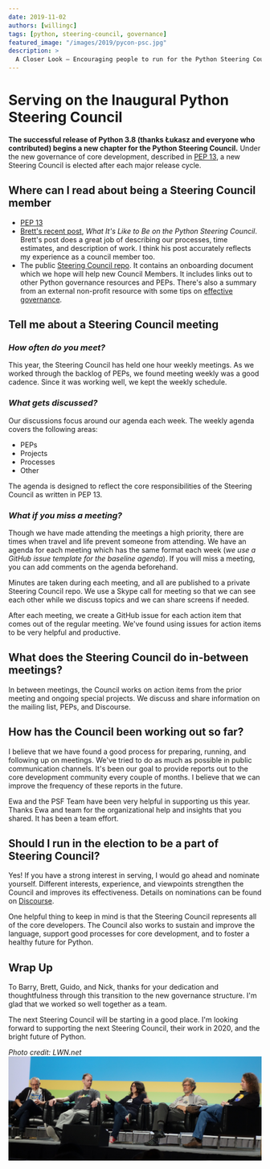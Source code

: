 ```yaml
---
date: 2019-11-02
authors: [willingc]
tags: [python, steering-council, governance]
featured_image: "/images/2019/pycon-psc.jpg"
description: >
  A Closer Look – Encouraging people to run for the Python Steering Council and offer insight on being a Steering Council member.
---
```

# Serving on the Inaugural Python Steering Council

**The successful release of Python 3.8 (thanks Łukasz and everyone who contributed) begins a new chapter for the 
Python Steering Council.** Under the new governance of core development, described in
[PEP 13](https://www.python.org/dev/peps/pep-0013/#electing-the-council), a new Steering
Council is elected after each major release cycle.

## Where can I read about being a Steering Council member

- [PEP 13](https://www.python.org/dev/peps/pep-0013)
- [Brett's recent post](https://snarky.ca/what-its-like-to-be-on-the-python-steering-council/),
  *What It's Like to Be on the Python Steering Council*. Brett's post does a great job of describing our processes,
  time estimates, and description of work. I think his post accurately reflects my experience as a council member too.
- The public [Steering Council repo](https://github.com/python/steering-council#steering-council). It contains an 
  onboarding document which we hope will help new Council Members. It includes links out to other Python governance
  resources and PEPs. There's also a summary from an external non-profit resource with some tips on
  [effective governance](https://github.com/python/steering-council/blob/master/process/best-practices.md).

## Tell me about a Steering Council meeting

### *How often do you meet?*

This year, the Steering Council has held one hour weekly meetings. As we worked through the backlog of PEPs, we
found meeting weekly was a good cadence. Since it was working well, we kept the weekly schedule.

### *What gets discussed?*

Our discussions focus around our agenda each week. The weekly agenda covers the following areas:

- PEPs
- Projects
- Processes
- Other

The agenda is designed to reflect the core responsibilities of the Steering Council as written in PEP 13.

### *What if you miss a meeting?*

Though we have made attending the meetings a high priority, there are times when travel and life prevent someone from
attending. We have an agenda for each meeting which has the same format each week (*we use a GitHub issue template for
the baseline agenda*). If you will miss a meeting, you can add comments on the agenda beforehand.

Minutes are taken during each meeting, and all are published to a private Steering Council repo. We use a Skype call
for meeting so that we can see each other while we discuss topics and we can share screens if needed.

After each meeting, we create a GitHub issue for each action item that comes out of the regular
meeting. We've found using issues for action items to be very helpful and productive.

## What does the Steering Council do in-between meetings?

In between meetings, the Council works on action items from the prior meeting and ongoing special projects. We discuss
and share information on the mailing list, PEPs, and Discourse.

## How has the Council been working out so far?

I believe that we have found a good process for preparing, running, and following up on meetings. We've tried to do as
much as possible in public communication channels. It's been our goal to provide reports out to the core development
community every couple of months. I believe that we can improve the frequency of these reports in the future.

Ewa and the PSF Team have been very helpful in supporting us this year. Thanks Ewa and team for the organizational help
and insights that you shared. It has been a team effort.

## Should I run in the election to be a part of Steering Council?

Yes! If you have a strong interest in serving, I would go ahead and nominate yourself. Different interests,
experience, and viewpoints strengthen the Council and improves its effectiveness. Details on nominations can be
found on [Discourse](https://discuss.python.org/t/about-the-steering-council-nominations-category/2459).

One helpful thing to keep in mind is that the Steering Council represents all of the
core developers. The Council also works to sustain and improve the language, support good
processes for core development, and to foster a healthy future for Python.

## Wrap Up

To Barry, Brett, Guido, and Nick, thanks for your dedication and thoughtfulness through this transition to the new
governance structure. I'm glad that we worked so well together as a team.

The next Steering Council will be starting in a good place. I'm looking forward to supporting the next Steering Council,
their work in 2020, and the bright future of Python.

*Photo credit: LWN.net*
![Python Steering Council](../../../assets/images/2019/pycon-psc.jpg)